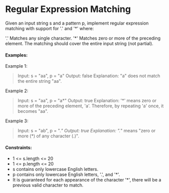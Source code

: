 # Regular Expression Matching

Given an input string s and a pattern p, implement regular expression matching with support for '.' and '*' where:

'.' Matches any single character.​​​​
'*' Matches zero or more of the preceding element.
The matching should cover the entire input string (not partial).


####
#### Examples:

Example 1:
> Input: s = "aa", p = "a"
> Output: false
> Explanation: "a" does not match the entire string "aa".


Example 2:
> Input: s = "aa", p = "a*"
> Output: true
> Explanation: '*' means zero or more of the preceding element, 'a'. Therefore, by repeating 'a' once, it becomes "aa".


Example 3:
> Input: s = "ab", p = ".*"
> Output: true
> Explanation: ".*" means "zero or more (*) of any character (.)".
 

####
#### Constraints:

- 1 <= s.length <= 20
- 1 <= p.length <= 20
- s contains only lowercase English letters.
- p contains only lowercase English letters, '.', and '*'.
- It is guaranteed for each appearance of the character '*', there will be a previous valid character to match.